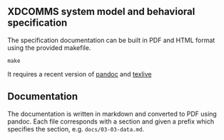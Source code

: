 ## XDCOMMS system model and behavioral specification

The specification documentation can be built in PDF and HTML format using the provided makefile.

```
make
```

It requires a recent version of [pandoc](https://pandoc.org) and [texlive](https://www.tug.org/texlive/)

## Documentation

The documentation is written in markdown and converted to PDF using pandoc. Each file corresponds with a section and given a prefix which specifies the section, e.g. `docs/03-03-data.md`.
